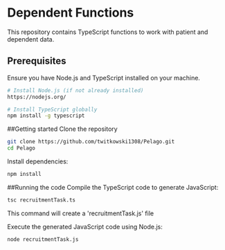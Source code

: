 # Dependent Functions

This repository contains TypeScript functions to work with patient and dependent data.

## Prerequisites

Ensure you have Node.js and TypeScript installed on your machine.

```bash
# Install Node.js (if not already installed)
https://nodejs.org/

# Install TypeScript globally
npm install -g typescript
```

##Getting started
Clone the repository
```bash
git clone https://github.com/twitkowski1308/Pelago.git
cd Pelago
```
Install dependencies:
```bash
npm install
```

##Running the code
Compile the TypeScript code to generate JavaScript:
```bash
tsc recruitmentTask.ts
```
This command will create a 'recruitmentTask.js' file

Execute the generated JavaScript code using Node.js:
```bash
node recruitmentTask.js
```
